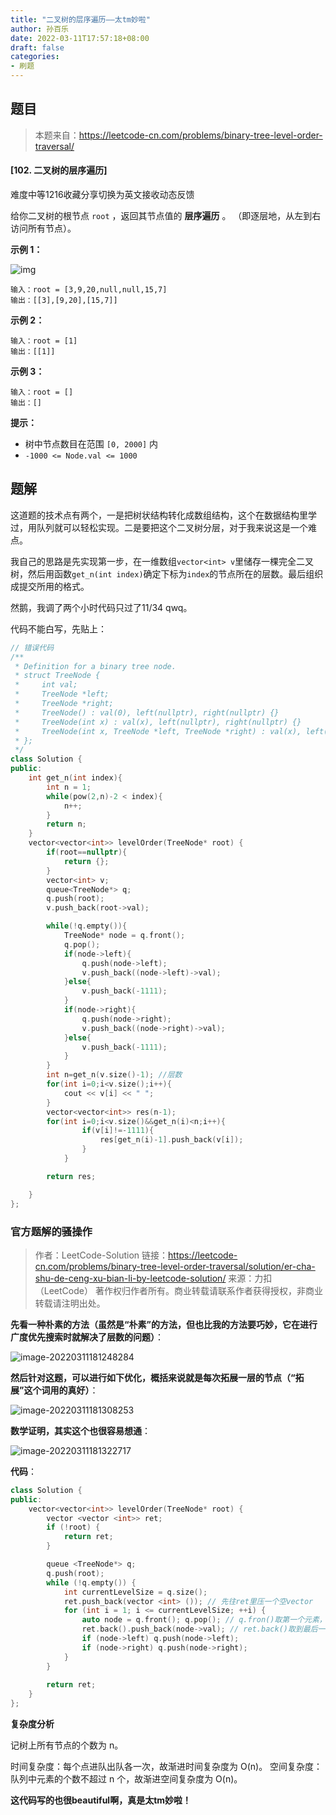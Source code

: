 ```yaml
---
title: "二叉树的层序遍历——太tm妙啦"
author: 孙百乐
date: 2022-03-11T17:57:18+08:00
draft: false
categories: 
- 刷题
---
```


## 题目

> 本题来自：https://leetcode-cn.com/problems/binary-tree-level-order-traversal/

#### [102. 二叉树的层序遍历]

难度中等1216收藏分享切换为英文接收动态反馈

给你二叉树的根节点 `root` ，返回其节点值的 **层序遍历** 。 （即逐层地，从左到右访问所有节点）。

 

**示例 1：**

![img](https://myblog-1257298572.cos.ap-shanghai.myqcloud.com/mypic/img/tree1.jpg)

```
输入：root = [3,9,20,null,null,15,7]
输出：[[3],[9,20],[15,7]]
```

**示例 2：**

```
输入：root = [1]
输出：[[1]]
```

**示例 3：**

```
输入：root = []
输出：[]
```

 

**提示：**

- 树中节点数目在范围 `[0, 2000]` 内
- `-1000 <= Node.val <= 1000`

## 题解

这道题的技术点有两个，一是把树状结构转化成数组结构，这个在数据结构里学过，用队列就可以轻松实现。二是要把这个二叉树分层，对于我来说这是一个难点。

我自己的思路是先实现第一步，在一维数组`vector<int> v`里储存一棵完全二叉树，然后用函数`get_n(int index)`确定下标为`index`的节点所在的层数。最后组织成提交所用的格式。

然鹅，我调了两个小时代码只过了11/34 qwq。

代码不能白写，先贴上：

```c++
// 错误代码
/**
 * Definition for a binary tree node.
 * struct TreeNode {
 *     int val;
 *     TreeNode *left;
 *     TreeNode *right;
 *     TreeNode() : val(0), left(nullptr), right(nullptr) {}
 *     TreeNode(int x) : val(x), left(nullptr), right(nullptr) {}
 *     TreeNode(int x, TreeNode *left, TreeNode *right) : val(x), left(left), right(right) {}
 * };
 */
class Solution {
public:
    int get_n(int index){
        int n = 1;
        while(pow(2,n)-2 < index){
            n++;
        }
        return n;
    }
    vector<vector<int>> levelOrder(TreeNode* root) {
        if(root==nullptr){
            return {};
        }
        vector<int> v;
        queue<TreeNode*> q;
        q.push(root);
        v.push_back(root->val);

        while(!q.empty()){
            TreeNode* node = q.front();
            q.pop();
            if(node->left){
                q.push(node->left);
                v.push_back((node->left)->val);
            }else{
                v.push_back(-1111);
            }
            if(node->right){
                q.push(node->right);
                v.push_back((node->right)->val);
            }else{
                v.push_back(-1111);
            }
        }
        int n=get_n(v.size()-1); //层数
        for(int i=0;i<v.size();i++){
            cout << v[i] << " ";
        }
        vector<vector<int>> res(n-1);
        for(int i=0;i<v.size()&&get_n(i)<n;i++){
                if(v[i]!=-1111){
                    res[get_n(i)-1].push_back(v[i]);
                }
            }

        return res;

    }
};
```

### 官方题解的骚操作

> 作者：LeetCode-Solution
> 链接：https://leetcode-cn.com/problems/binary-tree-level-order-traversal/solution/er-cha-shu-de-ceng-xu-bian-li-by-leetcode-solution/
> 来源：力扣（LeetCode）
> 著作权归作者所有。商业转载请联系作者获得授权，非商业转载请注明出处。

**先看一种朴素的方法（虽然是“朴素”的方法，但也比我的方法要巧妙，它在进行广度优先搜索时就解决了层数的问题）**：

![image-20220311181248284](https://myblog-1257298572.cos.ap-shanghai.myqcloud.com/mypic/img/image-20220311181248284.png)

**然后针对这题，可以进行如下优化，概括来说就是每次拓展一层的节点（“拓展”这个词用的真好）**：

![image-20220311181308253](https://myblog-1257298572.cos.ap-shanghai.myqcloud.com/mypic/img/image-20220311181308253.png)



**数学证明，其实这个也很容易想通**：

![image-20220311181322717](https://myblog-1257298572.cos.ap-shanghai.myqcloud.com/mypic/img/image-20220311181322717.png)

**代码**：

```c++
class Solution {
public:
    vector<vector<int>> levelOrder(TreeNode* root) {
        vector <vector <int>> ret;
        if (!root) {
            return ret;
        }

        queue <TreeNode*> q;
        q.push(root);
        while (!q.empty()) {
            int currentLevelSize = q.size();
            ret.push_back(vector <int> ()); // 先往ret里压一个空vector
            for (int i = 1; i <= currentLevelSize; ++i) {
                auto node = q.front(); q.pop(); // q.fron()取第一个元素，q.pop()删除第一个元素
                ret.back().push_back(node->val); // ret.back()取到最后一个vector，再往里push_back
                if (node->left) q.push(node->left);
                if (node->right) q.push(node->right);
            }
        }
        
        return ret;
    }
};
```

**复杂度分析**

记树上所有节点的个数为 n。

时间复杂度：每个点进队出队各一次，故渐进时间复杂度为 O(n)。
空间复杂度：队列中元素的个数不超过 n 个，故渐进空间复杂度为 O(n)。

**这代码写的也很beautiful啊，真是太tm妙啦！**

